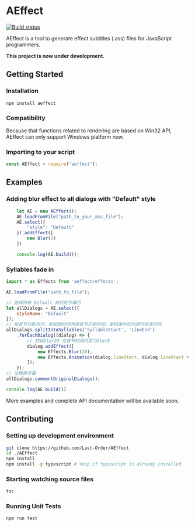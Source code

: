 # AEffect
[![Build status](https://ci.appveyor.com/api/projects/status/pm59thc0bjg7vc9m?svg=true)](https://ci.appveyor.com/project/Last-Order/aeffect-9f7jt)

AEffect is a tool to generate effect subtitles (.ass) files for JavaScript programmers.

**This project is now under development.**

## Getting Started

### Installation
```
npm install aeffect
```

### Compatibility

Because that functions related to rendering are based on Win32 API, AEffect can only support Windows platform now.


### Importing to your script

```JavaScript
const AEffect = require("aeffect");
```

## Examples

### Adding blur effect to all dialogs with "Default" style

```JavaScript
    let AE = new AEffect();
    AE.loadFromFile("path_to_your_ass_file");
    AE.select({
        "style": "Default"
    }).addEffect([
        new Blur(2)
    ])

    console.log(AE.build());

```

### Syllables fade in

```javascript
import * as Effects from 'aeffect/effects';

AE.loadFromFile("path_to_file");

// 选择所有 Default 样式的字幕行
let allDialogs = AE.select({
    styleName: "Default"
});
// 按音节分割为行，新起始时间为原音节开始时间，新结束时间为原行结束时间
allDialogs.splitIntoSyllables('SyllableStart', 'LineEnd')
    .forEachDialog((dialog) => {
        // 初始blur20 在音节时间内变为blur0
        dialog.addEffect([
            new Effects.Blur(20),
            new Effects.Animation(dialog.lineStart, dialog.lineStart + dialog.syllableDuration, new Effects.Blur(0))
        ]);
    });
// 注释原字幕
allDialogs.commentOriginalDialogs();

console.log(AE.build())
```

More examples and complete API documentation will be available soon.

## Contributing

### Setting up development environment
```bash
git clone https://github.com/Last-Order/AEffect
cd ./AEffect
npm install
npm install -g typescript # skip if typescript is already installed
```

### Starting watching source files
```bash
tsc
```

### Running Unit Tests
```bash
npm run test
```
